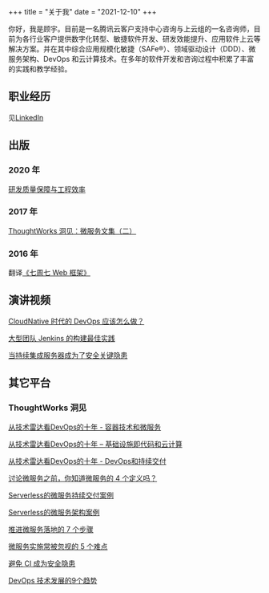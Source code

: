 +++
title = "关于我"
date = "2021-12-10"
+++

你好，我是顾宇。目前是一名腾讯云客户支持中心咨询与上云组的一名咨询师，目前为各行业客户提供数字化转型、敏捷软件开发、研发效能提升、应用软件上云等解决方案。并在其中综合应用规模化敏捷（SAFe®）、领域驱动设计（DDD）、微服务架构、DevOps 和云计算技术。在多年的软件开发和咨询过程中积累了丰富的实践和教学经验。

## 职业经历

见[LinkedIn](https://www.linkedin.com/in/wizardbyron/)

## 出版

### 2020 年

[研发质量保障与工程效率](https://book.douban.com/subject/35413388/)

### 2017 年

[ThoughtWorks 洞见：微服务文集（二）](https://read.amazon.cn/kp/embed?asin=B076X4NS7F&preview=newtab&linkCode=kpe&ref_=cm_sw_r_kb_dp_rRMMAbY2GMZG8)

### 2016 年

翻译[《七周七 Web 框架》](https://book.douban.com/subject/26583236/)

## 演讲视频

[CloudNative 时代的 DevOps 应该怎么做？](http://www.itdks.com/dakalive/detail/12289)

[大型团队 Jenkins 的构建最佳实践](http://www.itdks.com/dakalive/detail/5450)

[当持续集成服务器成为了安全关键隐患](http://www.itdks.com/dakalive/detail/3659)

## 其它平台

### ThoughtWorks 洞见

[从技术雷达看​DevOps的十年 - 容器技术和微服务](https://insights.thoughtworks.cn/container-technology-and-micro-services/)

[从技术雷达看DevOps的十年 – 基础设施即代码和云计算](https://insights.thoughtworks.cn/infrastructure-as-code-and-cloud-computing/)

[从技术雷达看DevOps的十年 - DevOps和持续交付](https://insights.thoughtworks.cn/devops-and-continuous-delivery/)

[讨论微服务之前，你知道微服务的 4 个定义吗？](https://insights.thoughtworks.cn/four-definitions-of-microservices/)

[Serverless的微服务持续交付案例](https://insights.thoughtworks.cn/case-of-serverless-microservices-continuous-delivery/)

[Serverless的微服务架构案例](https://insights.thoughtworks.cn/serverless-microservices-architecture-case/)

[推进微服务落地的 7 个步骤](https://insights.thoughtworks.cn/improve-the-efficiency-of-microservices/)

[微服务实施常被忽视的 5 个难点](http://insights.thoughtworks.cn/five-problems-of-microservices/)

[避免 CI 成为安全隐患](http://insights.thoughtworks.cn/to-avoid-ci-become-a-security-risk/)

[DevOps 技术发展的9个趋势](http://insights.thoughtworks.cn/nine-trends-of-devops/)
